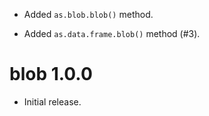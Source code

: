 - Added `as.blob.blob()` method.

- Added `as.data.frame.blob()` method (#3).

# blob 1.0.0

- Initial release.
